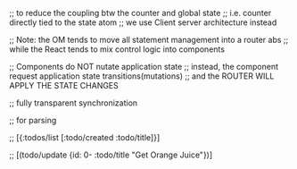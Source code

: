 ;; to reduce the coupling btw the counter and global state
;; i.e. counter directly tied to the state atom
;; we use Client server architecture instead

;; Note: the OM tends to move all statement management into a router abs
;; while the React tends to mix control logic into components

;; Components do NOT nutate application state
;; instead, the component request application state transitions(mutations)
;; and the ROUTER WILL APPLY THE STATE CHANGES

;; fully transparent synchronization

;; for parsing

;; [{:todos/list [:todo/created :todo/title]}]

;; [(todo/update {id: 0- :todo/title "Get Orange Juice"})]
